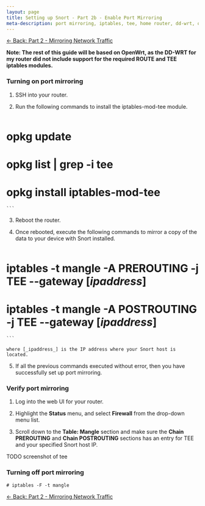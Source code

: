 ```yaml
---
layout: page
title: Setting up Snort - Part 2b - Enable Port Mirroring
meta-description: port mirroring, iptables, tee, home router, dd-wrt, openwrt
---
```


[<- Back: Part 2 - Mirroring Network Traffic](/pages/snort/setup/2-mirroring-network-traffic)

**Note: The rest of this guide will be based on OpenWrt, as the DD-WRT for my router did not include support for the required ROUTE and TEE iptables modules.**

### Turning on port mirroring

1. SSH into your router.
2. Run the following commands to install the iptables-mod-tee module.

    ```
# opkg update
# opkg list | grep -i tee
# opkg install iptables-mod-tee
    ```

3. Reboot the router.

4. Once rebooted, execute the following commands to mirror a copy of the data to your device with Snort installed.

    ```
# iptables -t mangle -A PREROUTING -j TEE --gateway [_ipaddress_]
# iptables -t mangle -A POSTROUTING -j TEE --gateway [_ipaddress_]
    ```

    where [_ipaddress_] is the IP address where your Snort host is located.

5. If all the previous commands executed without error, then you have successfully set up port mirroring.

### Verify port mirroring
1. Log into the web UI for your router.

2. Highlight the **Status** menu, and select **Firewall** from the drop-down menu list.

3. Scroll down to the **Table: Mangle** section and make sure the **Chain PREROUTING** and **Chain POSTROUTING** sections has an entry for TEE and your specified Snort host IP.

TODO screenshot of tee

### Turning off port mirroring

    # iptables -F -t mangle

[<- Back: Part 2 - Mirroring Network Traffic](/pages/snort/setup/2-mirroring-network-traffic)

